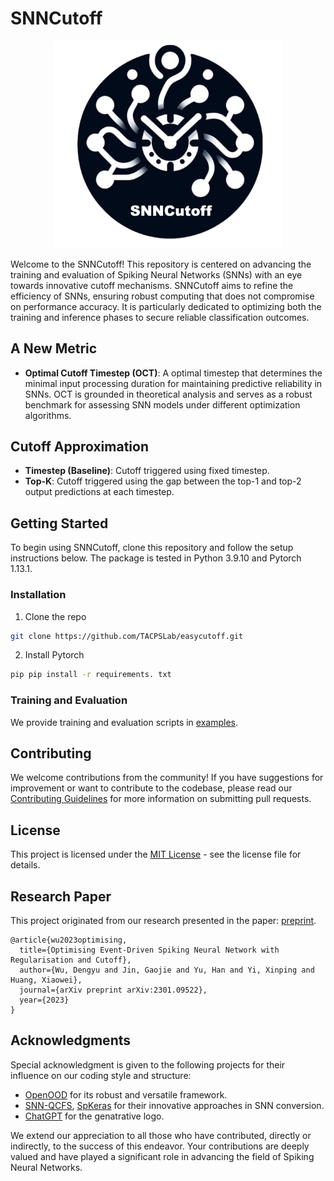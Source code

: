 # SNNCutoff
<p align="center">
<img src="./doc/pic/SNNCutoff.png" width="365">
</p>

Welcome to the SNNCutoff! This repository is centered on advancing the training and evaluation of Spiking Neural Networks (SNNs) with an eye towards innovative cutoff mechanisms. SNNCutoff aims to refine the efficiency of SNNs, ensuring robust computing that does not compromise on performance accuracy. It is particularly dedicated to optimizing both the training and inference phases to secure reliable classification outcomes.

## A New Metric
- **Optimal Cutoff Timestep (OCT)**: A optimal timestep that determines the minimal input processing duration for maintaining predictive reliability in SNNs. OCT is grounded in theoretical analysis and serves as a robust benchmark for assessing SNN models under different optimization algorithms.

## Cutoff Approximation 
- **Timestep (Baseline)**: Cutoff triggered using fixed timestep. 
- **Top-K**: Cutoff triggered using the gap between the top-1 and top-2 output predictions at each timestep. 

<!-- GETTING STARTED -->
## Getting Started
To begin using SNNCutoff, clone this repository and follow the setup instructions below. 
The package is tested in Python 3.9.10 and Pytorch 1.13.1.

### Installation

1. Clone the repo
```sh
git clone https://github.com/TACPSLab/easycutoff.git
```

2. Install Pytorch
```sh
pip pip install -r requirements. txt 
``` 

### Training and Evaluation 
We provide training and evaluation scripts in [examples](/examples). 

## Contributing

We welcome contributions from the community! If you have suggestions for improvement or want to contribute to the codebase, please read our [Contributing Guidelines](/CONTRIBUTING.md) for more information on submitting pull requests.

## License

This project is licensed under the [MIT License](/LICENSE) - see the license file for details.

## Research Paper

This project originated from our research presented in the paper: [preprint](https://arxiv.org/abs/2301.09522). 

```
@article{wu2023optimising,
  title={Optimising Event-Driven Spiking Neural Network with Regularisation and Cutoff},
  author={Wu, Dengyu and Jin, Gaojie and Yu, Han and Yi, Xinping and Huang, Xiaowei},
  journal={arXiv preprint arXiv:2301.09522},
  year={2023}
}
```


## Acknowledgments
Special acknowledgment is given to the following projects for their influence on our coding style and structure:

- [OpenOOD](https://github.com/Jingkang50/OpenOOD) for its robust and versatile framework.
- [SNN-QCFS](https://github.com/putshua/SNN_conversion_QCFS), [SpKeras](https://github.com/Dengyu-Wu/spkeras)  for their innovative approaches in SNN conversion.
- [ChatGPT](https://chat.openai.com/auth/login) for the genatrative logo.

We extend our appreciation to all those who have contributed, directly or indirectly, to the success of this endeavor. Your contributions are deeply valued and have played a significant role in advancing the field of Spiking Neural Networks.




